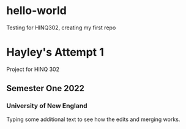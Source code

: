 # hello-world
Testing for HINQ302, creating my first repo
# Hayley's Attempt 1
Project for HINQ 302 
## Semester One 2022
### University of New England
Typing some additional text to see how the edits and merging works. 
